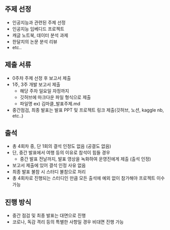## 주제 선정

- 인공지능과 관련된 주제 선정
- 인공지능 임베디드 프로젝트
- 캐글 노트북, 데이터 분석 과제
- 한달치의 논문 분석 리뷰
- etc..

## 제출 서류

- 0주차 주제 선정 후 보고서 제출
- 1주, 3주 개발 보고서 제출
    - 해당 주차 일요일 자정까지
    - 깃허브에 마크다운 파일 형식으로 제출
    - 파일명 ex) 김마클_발표주제.md
- 중간점검, 최종 발표는 발표 PPT 및 프로젝트 링크 제출(깃허브, 노션, kaggle nb, etc..)

## 출석

- 총 4회차 중, 단 1회의 결석 인정도 없음 (공결도 없음)
- 단, 중간 발표에서 여행 등의 이유로 참석이 힘들 경우
    - 중간 발표 전날까지, 발표 영상을 녹화하여 운영진에게 제출 (출석 인정)
- 보고서 제출에 있어 결석 인정 사유 없음
- 최종 발표 불참 시 스터디 불참으로 처리
- 총 4회차로 진행되는 스터디인 만큼 모든 출석에 예외 없이 참가해야 프로젝트 이수 가능

## 진행 방식

- 중간 점검 및 최종 발표는 대면으로 진행
- 코로나, 독감 격리 등의 특별한 사항일 경우 비대면 진행 가능
